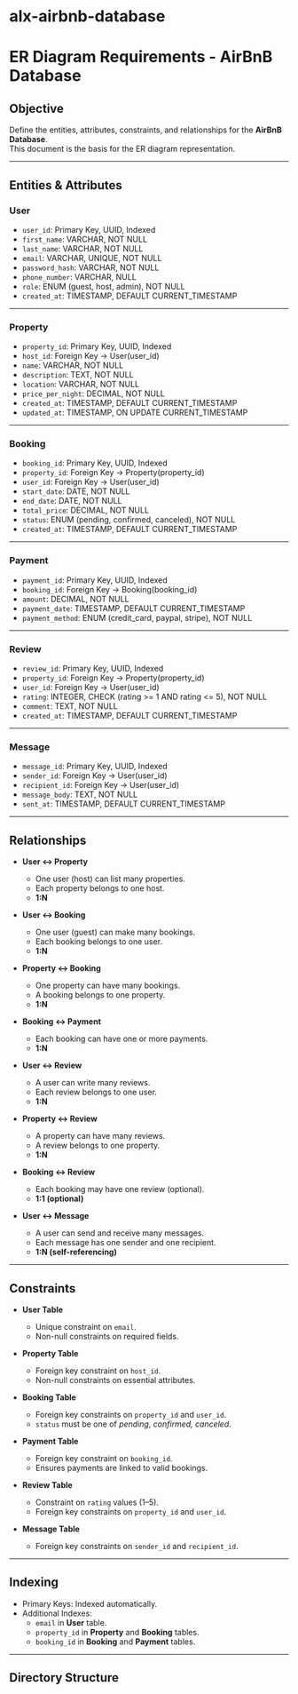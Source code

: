 # alx-airbnb-database

# ER Diagram Requirements - AirBnB Database

## Objective
Define the entities, attributes, constraints, and relationships for the **AirBnB Database**.  
This document is the basis for the ER diagram representation.

---

## Entities & Attributes

### **User**
- `user_id`: Primary Key, UUID, Indexed  
- `first_name`: VARCHAR, NOT NULL  
- `last_name`: VARCHAR, NOT NULL  
- `email`: VARCHAR, UNIQUE, NOT NULL  
- `password_hash`: VARCHAR, NOT NULL  
- `phone_number`: VARCHAR, NULL  
- `role`: ENUM (guest, host, admin), NOT NULL  
- `created_at`: TIMESTAMP, DEFAULT CURRENT_TIMESTAMP  

---

### **Property**
- `property_id`: Primary Key, UUID, Indexed  
- `host_id`: Foreign Key → User(user_id)  
- `name`: VARCHAR, NOT NULL  
- `description`: TEXT, NOT NULL  
- `location`: VARCHAR, NOT NULL  
- `price_per_night`: DECIMAL, NOT NULL  
- `created_at`: TIMESTAMP, DEFAULT CURRENT_TIMESTAMP  
- `updated_at`: TIMESTAMP, ON UPDATE CURRENT_TIMESTAMP  

---

### **Booking**
- `booking_id`: Primary Key, UUID, Indexed  
- `property_id`: Foreign Key → Property(property_id)  
- `user_id`: Foreign Key → User(user_id)  
- `start_date`: DATE, NOT NULL  
- `end_date`: DATE, NOT NULL  
- `total_price`: DECIMAL, NOT NULL  
- `status`: ENUM (pending, confirmed, canceled), NOT NULL  
- `created_at`: TIMESTAMP, DEFAULT CURRENT_TIMESTAMP  

---

### **Payment**
- `payment_id`: Primary Key, UUID, Indexed  
- `booking_id`: Foreign Key → Booking(booking_id)  
- `amount`: DECIMAL, NOT NULL  
- `payment_date`: TIMESTAMP, DEFAULT CURRENT_TIMESTAMP  
- `payment_method`: ENUM (credit_card, paypal, stripe), NOT NULL  

---

### **Review**
- `review_id`: Primary Key, UUID, Indexed  
- `property_id`: Foreign Key → Property(property_id)  
- `user_id`: Foreign Key → User(user_id)  
- `rating`: INTEGER, CHECK (rating >= 1 AND rating <= 5), NOT NULL  
- `comment`: TEXT, NOT NULL  
- `created_at`: TIMESTAMP, DEFAULT CURRENT_TIMESTAMP  

---

### **Message**
- `message_id`: Primary Key, UUID, Indexed  
- `sender_id`: Foreign Key → User(user_id)  
- `recipient_id`: Foreign Key → User(user_id)  
- `message_body`: TEXT, NOT NULL  
- `sent_at`: TIMESTAMP, DEFAULT CURRENT_TIMESTAMP  

---

## Relationships

- **User ↔ Property**  
  - One user (host) can list many properties.  
  - Each property belongs to one host.  
  - **1:N**

- **User ↔ Booking**  
  - One user (guest) can make many bookings.  
  - Each booking belongs to one user.  
  - **1:N**

- **Property ↔ Booking**  
  - One property can have many bookings.  
  - A booking belongs to one property.  
  - **1:N**

- **Booking ↔ Payment**  
  - Each booking can have one or more payments.  
  - **1:N**

- **User ↔ Review**  
  - A user can write many reviews.  
  - Each review belongs to one user.  
  - **1:N**

- **Property ↔ Review**  
  - A property can have many reviews.  
  - A review belongs to one property.  
  - **1:N**

- **Booking ↔ Review**  
  - Each booking may have one review (optional).  
  - **1:1 (optional)**

- **User ↔ Message**  
  - A user can send and receive many messages.  
  - Each message has one sender and one recipient.  
  - **1:N (self-referencing)**

---

## Constraints

- **User Table**  
  - Unique constraint on `email`.  
  - Non-null constraints on required fields.  

- **Property Table**  
  - Foreign key constraint on `host_id`.  
  - Non-null constraints on essential attributes.  

- **Booking Table**  
  - Foreign key constraints on `property_id` and `user_id`.  
  - `status` must be one of *pending, confirmed, canceled*.  

- **Payment Table**  
  - Foreign key constraint on `booking_id`.  
  - Ensures payments are linked to valid bookings.  

- **Review Table**  
  - Constraint on `rating` values (1–5).  
  - Foreign key constraints on `property_id` and `user_id`.  

- **Message Table**  
  - Foreign key constraints on `sender_id` and `recipient_id`.  

---

## Indexing

- Primary Keys: Indexed automatically.  
- Additional Indexes:  
  - `email` in **User** table.  
  - `property_id` in **Property** and **Booking** tables.  
  - `booking_id` in **Booking** and **Payment** tables.  

---

## Directory Structure


